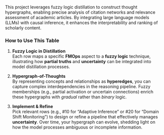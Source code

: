 This project leverages fuzzy logic distillation to construct thought hypergraphs, enabling precise analysis of citation networks and relevance assessment of academic articles. By integrating large language models (LLMs) with causal inference, it enhances the interpretability and ranking of scholarly content.

### How to Use This Table

1. **Fuzzy Logic in Distillation**  
   Each row maps a specific **FMOps** aspect to a **fuzzy logic** technique, illustrating how **partial truths** and **uncertainty** can be integrated into model distillation processes.

2. **Hypergraph-of-Thoughts**  
   By representing concepts and relationships as **hyperedges**, you can capture complex interdependencies in the reasoning pipeline. Fuzzy memberships (e.g., partial activation or uncertain connections) enrich these hypergraphs with *gradual* rather than *binary* logic.

3. **Implement & Refine**  
   Pick relevant rows (e.g., #10 for “Adaptive Inference” or #20 for “Domain Shift Monitoring”) to design or refine a pipeline that effectively manages **uncertainty**. Over time, your hypergraph can evolve, shedding light on how the model processes ambiguous or incomplete information.
